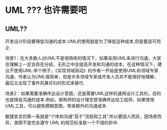 # UML ??? 也许需要吧

## **UML??**

开发设计阶段要降低沟通的成本.UML的使用就是为了降低这种成本,但是要适可而止.

场景1：在大多数人对UML不是很熟练的情况下，如果采用UML来进行沟通，大家在理解上一定会存在分歧，无形之中会提高开发和沟通的成本，在这种情况下，建议不使用UML.举个例子，《实现领域驱动》的作者一开始是使用UML和领域专家沟通，作者认为UML很简单，但是许多领域专家或开发人员并不能很好地理解，最后又出现了事件风暴(ES)的形式来替代.

场景2：如果需要准确传达设计意图，还是需要UML这样的通用设计工具的，目的也是降低沟通的成本.例如，架构师的设计理念想准确传达给工程师，如果使用UML工具，可以避免模糊意图，带来额外的沟通成本.

敏捷宣言的第一条就是“个体和沟通”高于“流程和工具”.所以要因人而异，因场景而异，类图不是完全遵守 UML 的规范标准是一个不错的折中.




